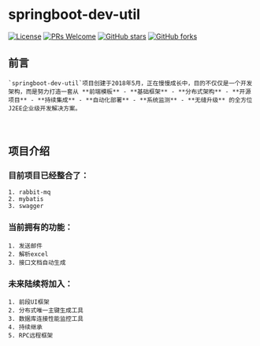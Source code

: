 # springboot-dev-util

[![License](https://img.shields.io/badge/license-MIT-blue.svg)](LICENSE)
[![PRs Welcome](https://img.shields.io/badge/PRs-welcome-brightgreen.svg)](https://github.com/yangbo0317/springboot-dev-util/pulls)
[![GitHub stars](https://img.shields.io/github/stars/yangbo0317/springboot-dev-util.svg?style=social&label=Stars)](https://github.com/yangbo0317/springboot-dev-util)
[![GitHub forks](https://img.shields.io/github/forks/yangbo0317/springboot-dev-util.svg?style=social&label=Fork)](https://github.com/yangbo0317/springboot-dev-util)


## 前言
    `springboot-dev-util`项目创建于2018年5月，正在慢慢成长中，目的不仅仅是一个开发架构，而是努力打造一套从 **前端模板** - **基础框架** - **分布式架构** - **开源项目** - **持续集成** - **自动化部署** - **系统监测** - **无缝升级** 的全方位J2EE企业级开发解决方案。
　　
## 项目介绍
### 目前项目已经整合了：
    1. rabbit-mq
    2. mybatis
    3. swagger
### 当前拥有的功能：
    1. 发送邮件
    2. 解析excel
    3. 接口文档自动生成
### 未来陆续将加入：
    1. 前段UI框架
    2. 分布式唯一主键生成工具
    3. 数据库连接性能监控工具
    4. 持续继承
    5. RPC远程框架 

　　
